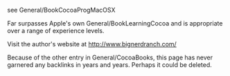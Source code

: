 see General/BookCocoaProgMacOSX

Far surpasses Apple's own General/BookLearningCocoa and is appropriate over a range of experience levels.

Visit the author's website at http://www.bignerdranch.com/

Because of the other entry in General/CocoaBooks, this page has never garnered any backlinks in years and years. Perhaps it could be deleted.